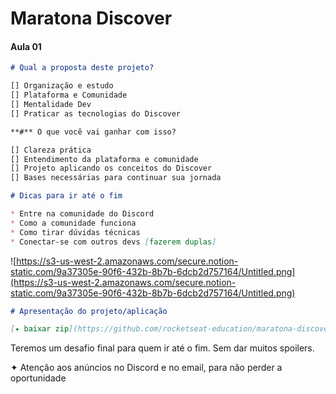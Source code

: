 # Maratona Discover

#### Aula 01

```markdown
# Qual a proposta deste projeto?

[] Organização e estudo
[] Plataforma e Comunidade
[] Mentalidade Dev
[] Praticar as tecnologias do Discover

**#** O que você vai ganhar com isso?

[] Clareza prática
[] Entendimento da plataforma e comunidade
[] Projeto aplicando os conceitos do Discover
[] Bases necessárias para continuar sua jornada

# Dicas para ir até o fim

* Entre na comunidade do Discord
* Como a comunidade funciona
* Como tirar dúvidas técnicas
* Conectar-se com outros devs [fazerem duplas]
```

![https://s3-us-west-2.amazonaws.com/secure.notion-static.com/9a37305e-90f6-432b-8b7b-6dcb2d757164/Untitled.png](https://s3-us-west-2.amazonaws.com/secure.notion-static.com/9a37305e-90f6-432b-8b7b-6dcb2d757164/Untitled.png)

```markdown
# Apresentação do projeto/aplicação

[✦ baixar zip](https://github.com/rocketseat-education/maratona-discover-02/archive/refs/tags/1.0.0.zip)
```

Teremos um desafio final para quem ir até o fim. Sem dar muitos spoilers. 

✦ Atenção aos anúncios no Discord e no email, para não perder a oportunidade
